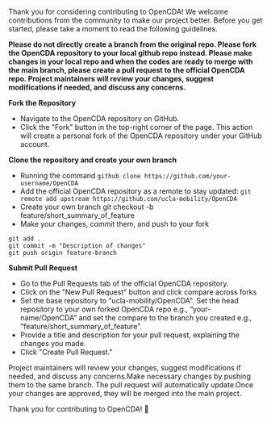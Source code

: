 Thank you for considering contributing to OpenCDA! We welcome contributions from the community to make our project better. Before you get started, please take a moment to read the following guidelines.

**Please do not directly create a branch from the original repo. Please fork the OpenCDA repository to your local github repo instead. Please make changes in your local repo and when the codes are ready to merge with the main branch, please create a pull request to the official OpenCDA repo. Project maintainers will review your changes, suggest modifications if needed, and discuss any concerns.**


**Fork the Repository**
* Navigate to the OpenCDA repository on GitHub.
* Click the "Fork" button in the top-right corner of the page. This action will create a personal fork of the OpenCDA repository under your GitHub account.


**Clone the repository and create your own branch**


* Running the command `github clone https://github.com/your-username/OpenCDA`
* Add the official OpenCDA repository as a remote to stay updated: `git remote add upstream https://github.com/ucla-mobility/OpenCDA`
* Create your own branch git checkout -b feature/short_summary_of_feature
* Make your changes, commit them, and push to your fork
```
git add .
git commit -m "Description of changes"
git push origin feature-branch
```

**Submit Pull Request**

* Go to the Pull Requests tab of the official OpenCDA repository.
* Click on the "New Pull Request" button and click compare across forks
* Set the base repository to "ucla-mobility/OpenCDA". Set the head repository to your own forked OpenCDA repo e.g., “your-name/OpenCDA” and set the compare to the branch you created e.g., “feature/short_summary_of_feature”.
* Provide a title and description for your pull request, explaining the changes you made.
* Click "Create Pull Request."

Project maintainers will review your changes, suggest modifications if needed, and discuss any concerns.Make necessary changes by pushing them to the same branch. The pull request will automatically update.Once your changes are approved, they will be merged into the main project.

Thank you for contributing to OpenCDA! 🚀